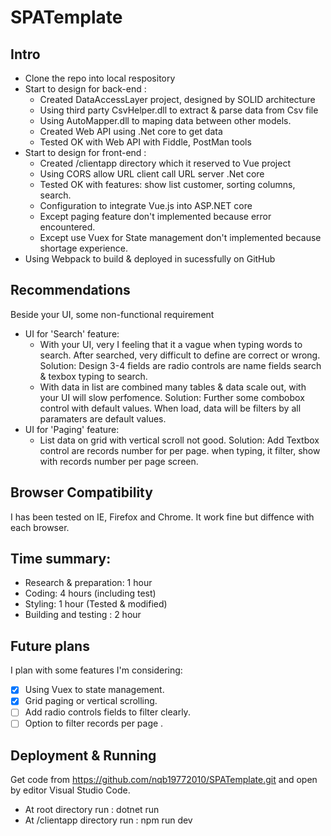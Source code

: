 # SPATemplate

## Intro

- Clone the repo into local respository
- Start to design for back-end : 
  + Created DataAccessLayer project, designed by SOLID architecture
  + Using third party CsvHelper.dll to extract & parse data from Csv file
  + Using AutoMapper.dll to maping data between other models.
  + Created Web API using .Net core to get data
  + Tested OK with Web API with Fiddle, PostMan tools
- Start to design for front-end : 
  + Created /clientapp directory which it reserved to Vue project  
  + Using CORS allow URL client call URL server .Net core    
  + Tested OK with features: show list customer, sorting columns, search.    
  + Configuration to integrate Vue.js into ASP.NET core  
  + Except paging feature don't implemented because error encountered. 
  + Except use Vuex for State management don't implemented because shortage experience.  
- Using Webpack to build & deployed in sucessfully on GitHub 

## Recommendations 
  Beside your UI, some non-functional requirement 
- UI for 'Search' feature: 
  + With your UI, very I feeling that it a vague when typing words to search. After searched, very difficult 
  to define are correct or wrong. 
  Solution: Design 3-4 fields are radio controls are name fields search & texbox typing to search.
  + With data in list are combined many tables & data scale out, with your UI will slow perfomence. 
  Solution: Further some combobox control with default values. When load, data will be filters by 
  all paramaters are default values.  
- UI for 'Paging' feature: 
  + List data on grid with vertical scroll not good. 
  Solution: Add Textbox control are records number for per page. when typing, it filter, show with records number per
  page screen. 

## Browser Compatibility
I has been tested on IE, Firefox and Chrome. It work fine but diffence with each browser.
  
## Time summary:
  + Research & preparation: 1 hour
  + Coding: 4 hours (including test) 
  + Styling: 1 hour (Tested & modified)
  + Building and testing : 2 hour
  
## Future plans
I plan with some features I'm considering:

- [x] Using Vuex to state management.
- [x] Grid paging or vertical scrolling.
- [ ] Add radio controls fields to filter clearly.
- [ ] Option to filter records per page .
  
## Deployment & Running 
  Get code from https://github.com/nqb19772010/SPATemplate.git and open by editor Visual Studio Code.
  + At root directory run : dotnet run
  + At /clientapp directory run : npm run dev
  
  


